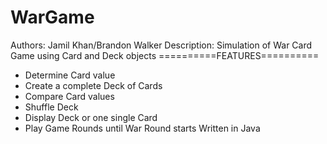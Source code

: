 # WarGame
Authors: Jamil Khan/Brandon Walker
Description: Simulation of War Card Game using Card and Deck objects
==========FEATURES==========
 - Determine Card value
 - Create a complete Deck of Cards
 - Compare Card values
 - Shuffle Deck
 - Display Deck or one single Card
 - Play Game Rounds until War Round starts
Written in Java
